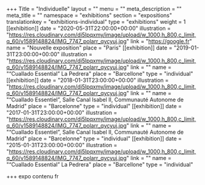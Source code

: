+++
Title = "Individuelle"
layout = ""
menu = ""
meta_description = ""
meta_title = ""
namespace = "exhibitions"
section = "expositions"
translationkey = "exhibitions-individual"
type = "exhibitions"
weight = 1
[[exhibition]]
date = "2020-05-31T22:00:00+00:00"
illustration = "https://res.cloudinary.com/di5lpqxmy/image/upload/w_1000,h_800,c_limit,q_60/v1589148824/IMG_7747_polarr_qycyuj.jpg"
link = "https://google.fr"
name = "Nouvelle exposition"
place = "Paris"
[[exhibition]]
date = "2019-01-31T23:00:00+00:00"
illustration = "https://res.cloudinary.com/di5lpqxmy/image/upload/w_1000,h_800,c_limit,q_60/v1589148824/IMG_7747_polarr_qycyuj.jpg"
link = ""
name = "“Cuallado Essential” La Pedrera"
place = "Barcellone"
type = "individual"
[[exhibition]]
date = "2018-01-31T23:00:00+00:00"
illustration = "https://res.cloudinary.com/di5lpqxmy/image/upload/w_1000,h_800,c_limit,q_60/v1589148824/IMG_7747_polarr_qycyuj.jpg"
link = ""
name = "“Cuallado Essentiel”, Salle Canal Isabel II, Communauté Autonome de Madrid"
place = "Barcelonne"
type = "individual"
[[exhibition]]
date = "2017-01-31T23:00:00+00:00"
illustration = "https://res.cloudinary.com/di5lpqxmy/image/upload/w_1000,h_800,c_limit,q_60/v1589148824/IMG_7747_polarr_qycyuj.jpg"
link = ""
name = "“Cuallado Essentiel”, Salle Canal Isabel II, Communauté Autonome de Madrid"
place = "Barcelonne"
type = "individual"
[[exhibition]]
date = "2015-01-31T23:00:00+00:00"
illustration = "https://res.cloudinary.com/di5lpqxmy/image/upload/w_1000,h_800,c_limit,q_60/v1589148824/IMG_7747_polarr_qycyuj.jpg"
link = ""
name = "“Cuallado Essential” La Pedrera"
place = "Barcellone"
type = "individual"

+++
expo contenu fr